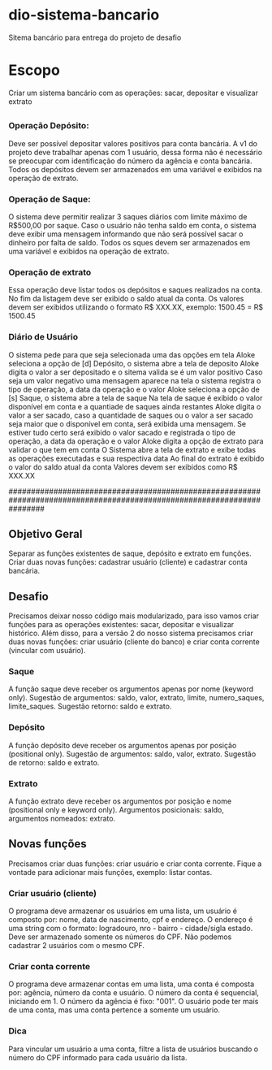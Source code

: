 # dio-sistema-bancario
Sitema bancário para entrega do projeto de desafio

# Escopo
Criar um sistema bancário com as operações: sacar, depositar e visualizar extrato
##
### Operação Depósito:
Deve ser possível depositar valores positivos para conta bancária. A v1 do projeto deve trabalhar apenas com 1 usuário,
dessa forma não é necessário se preocupar com identificação do número da agência e conta bancária. Todos os depósitos
devem ser armazenados em uma variável e exibidos na operação de extrato.
### Operação de Saque:
O sistema deve permitir realizar 3 saques diários com limite máximo de R$500,00 por saque. Caso o usuário não tenha
 saldo em conta, o sistema deve exibir uma mensagem informando que não será possível sacar o dinheiro por falta de
 saldo. Todos os sques devem ser armazenados em uma variável e exibidos na operação de extrato.
### Operação de extrato
Essa operação deve listar todos os depósitos e saques realizados na conta. No fim da listagem deve ser exibido o saldo
atual da conta.
Os valores devem ser exibidos utilizando o formato R$ XXX.XX, exemplo:
1500.45 = R$ 1500.45

### Diário de Usuário
O sistema pede para que seja selecionada uma das opções em tela
Aloke seleciona a opção de [d] Depósito, o sistema abre a tela de deposito
Aloke digita o valor a ser depositado e o sitema valida se é um valor positivo
Caso seja um valor negativo uma mensagem aparece na tela
o sistema registra o tipo de operação, a data da operação e o valor
Aloke seleciona a opção de [s] Saque, o sistema abre a tela de saque
Na tela de saque é exibido o valor disponível em conta e a quantiade de saques ainda restantes
Aloke digita o valor a ser sacado, caso a quantidade de saques ou o valor a ser sacado seja maior
que o disponível em conta, será exibida uma mensagem. Se estiver tudo certo será exibido o valor
sacado e registrada o tipo de operação, a data da operação e o valor
Aloke digita a opção de extrato para validar o que tem em conta
O Sistema abre a tela de extrato e exibe todas as operações executadas e sua respectiva data
Ao final do extrato é exibido o valor do saldo atual da conta 
Valores devem ser exibidos como R$ XXX.XX


########################################################################################################################
## Objetivo Geral
Separar as funções existentes de saque, depósito e extrato em funções. Criar duas novas funções: cadastrar usuário 
(cliente) e cadastrar conta bancária.

## Desafio
Precisamos deixar nosso código mais modularizado, para isso vamos criar funções para as operações existentes:
sacar, depositar e visualizar histórico. Além disso, para a versão 2 do nosso sistema precisamos criar duas novas
funções: criar usuário (cliente do banco) e criar conta corrente (vincular com usuário).

### Saque
A função saque deve receber os argumentos apenas por nome (keyword only). Sugestão de argumentos: saldo, valor, extrato,
limite, numero_saques, limite_saques. Sugestão retorno: saldo e extrato.

### Depósito
A função depósito deve receber os argumentos apenas por posição (positional only). Sugestão de argumentos: saldo, valor,
extrato. Sugestão de retorno: saldo e extrato.

### Extrato
A função extrato deve receber os argumentos por posição e nome (positional only e keyword only). Argumentos posicionais:
saldo, argumentos nomeados: extrato.

## Novas funções
Precisamos criar duas funções: criar usuário e criar conta corrente. Fique a vontade para adicionar mais funções,
exemplo: listar contas.

### Criar usuário (cliente)
O programa deve armazenar os usuários em uma lista, um usuário é composto por: nome, data de nascimento, cpf e endereço.
O endereço é uma string com o formato: logradouro, nro - bairro - cidade/sigla estado. Deve ser armazenado somente os 
números do CPF. Não podemos cadastrar 2 usuários com o mesmo CPF.

### Criar conta corrente
O programa deve armazenar contas em uma lista, uma conta é composta por: agência, número da conta e usuário. O número
da conta é sequencial, iniciando em 1. O número da agência é fixo: "001". O usuário pode ter mais de uma conta, mas uma
conta pertence a somente um usuário.

### Dica
Para vincular um usuário a uma conta, filtre a lista de usuários buscando o número do CPF informado para cada usuário da
lista.

